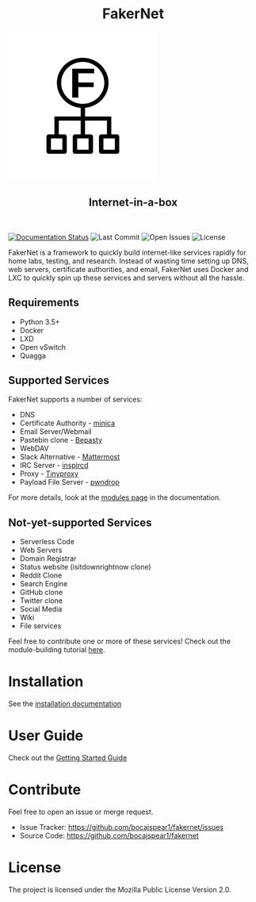 <h1 align="center">FakerNet</h1>

![FakerNet Logo](fakernet.png)

<h2 align="center">Internet-in-a-box</h2>
<br/>

[![Documentation Status](https://readthedocs.org/projects/fakernet/badge/?version=latest)](https://fakernet.readthedocs.io/en/latest/?badge=latest)
![Last Commit](https://img.shields.io/github/last-commit/bocajspear1/fakernet/master)
![Open Issues](https://img.shields.io/github/issues-raw/bocajspear1/fakernet)
![License](https://img.shields.io/github/license/bocajspear1/fakernet)



FakerNet is a framework to quickly build internet-like services rapidly for home labs, testing, and research. Instead of wasting time setting up DNS, web servers, certificate authorities, and email, FakerNet uses Docker and LXC to quickly spin up these services and servers without all the hassle.

## Requirements

* Python 3.5+
* Docker
* LXD
* Open vSwitch
* Quagga

## Supported Services

FakerNet supports a number of services:

* DNS
* Certificate Authority - [minica](https://github.com/bocajspear1/minica)
* Email Server/Webmail
* Pastebin clone - [Bepasty](https://github.com/bepasty/bepasty-server)
* WebDAV
* Slack Alternative - [Mattermost](https://mattermost.com/)
* IRC Server - [inspircd](https://www.inspircd.org/)
* Proxy - [Tinyproxy](http://tinyproxy.github.io/)
* Payload File Server - [pwndrop](https://github.com/kgretzky/pwndrop)

For more details, look at the [modules page](https://fakernet.readthedocs.io/en/latest/modules.html) in the documentation.

## Not-yet-supported Services

* Serverless Code
* Web Servers
* Domain Registrar
* Status website (isitdownrightnow clone)
* Reddit Clone
* Search Engine
* GitHub clone
* Twitter clone
* Social Media
* Wiki
* File services

Feel free to contribute one or more of these services! Check out the module-building tutorial [here](https://fakernet.readthedocs.io/en/latest/tutorials/building-modules.html).

# Installation

See the [installation documentation](https://fakernet.readthedocs.io/en/latest/installation.html)

# User Guide

Check out the [Getting Started Guide](https://fakernet.readthedocs.io/en/latest/getting-started.html)

# Contribute

Feel free to open an issue or merge request.

* Issue Tracker: https://github.com/bocajspear1/fakernet/issues
* Source Code: https://github.com/bocajspear1/fakernet

# License

The project is licensed under the Mozilla Public License Version 2.0.